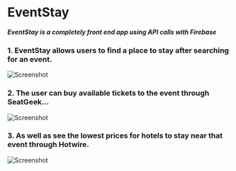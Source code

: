 # EventStay

**_EventStay is a completely front end app using API calls with Firebase_**


### 1. EventStay allows users to find a place to stay after searching for an event.


![Screenshot](https://user-images.githubusercontent.com/28736699/31202683-68633158-a918-11e7-84b1-1a8d0ee38628.png)


### 2. The user can buy available tickets to the event through SeatGeek...


![Screenshot](https://user-images.githubusercontent.com/28736699/31202684-689557dc-a918-11e7-97b5-4f9fc5467cf3.png)


### 3. As well as see the lowest prices for hotels to stay near that event through Hotwire.


![Screenshot](https://user-images.githubusercontent.com/28736699/31202682-684ac0dc-a918-11e7-895f-94b348af96b7.png)
